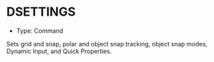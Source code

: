 # DSETTINGS

- Type: Command

Sets grid and snap, polar and object snap tracking, object snap modes, Dynamic Input, and Quick Properties.
